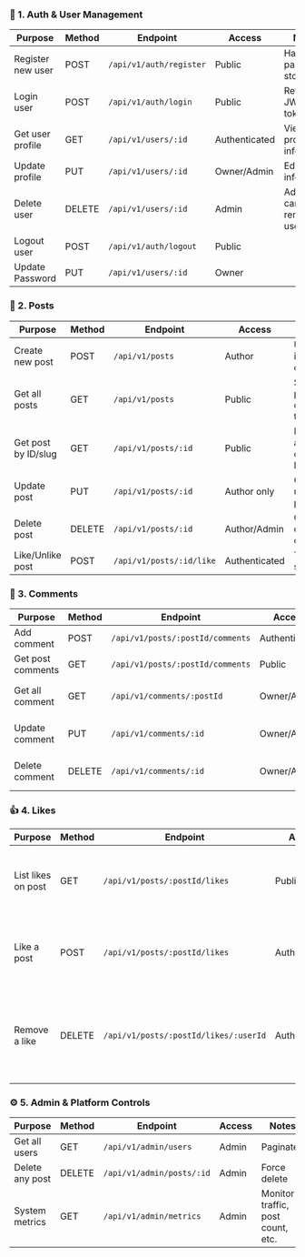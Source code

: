 ### 🧩 1. Auth & User Management

| Purpose           | Method | Endpoint                | Access        | Notes                     |
| ----------------- | ------ | ----------------------- | ------------- | ------------------------- |
| Register new user | POST   | `/api/v1/auth/register` | Public        | Hash password, store user |
| Login user        | POST   | `/api/v1/auth/login`    | Public        | Return JWT token          |
| Get user profile  | GET    | `/api/v1/users/:id`     | Authenticated | View profile info         |
| Update profile    | PUT    | `/api/v1/users/:id`     | Owner/Admin   | Edit own info only        |
| Delete user       | DELETE | `/api/v1/users/:id`     | Admin         | Admin can remove users    |
| Logout user       | POST   | `/api/v1/auth/logout`   | Public        |                           |
| Update Password   | PUT    | `/api/v1/users/:id`     | Owner         |                           |

### 📝 2. Posts

| Purpose             | Method | Endpoint                 | Access        | Notes                                      |
| ------------------- | ------ | ------------------------ | ------------- | ------------------------------------------ |
| Create new post     | POST   | `/api/v1/posts`          | Author        | Upload image, create slug                  |
| Get all posts       | GET    | `/api/v1/posts`          | Public        | Support page, limit, category, tag filters |
| Get post by ID/slug | GET    | `/api/v1/posts/:id`      | Public        | Include author, comments, likeCount        |
| Update post         | PUT    | `/api/v1/posts/:id`      | Author only   | Only if user = post.author                 |
| Delete post         | DELETE | `/api/v1/posts/:id`      | Author/Admin  | Cascade delete comments                    |
| Like/Unlike post    | POST   | `/api/v1/posts/:id/like` | Authenticated | Toggle like status                         |

### 💬 3. Comments

| Purpose           | Method | Endpoint                         | Access        | Notes                  |
| ----------------- | ------ | -------------------------------- | ------------- | ---------------------- |
| Add comment       | POST   | `/api/v1/posts/:postId/comments` | Authenticated | Add to post            |
| Get post comments | GET    | `/api/v1/posts/:postId/comments` | Public        | Paginated list         |
| Get all comment   | GET    | `/api/v1/comments/:postId`       | Owner/Admin   | Cascade child comments |
| Update comment    | PUT    | `/api/v1/comments/:id`           | Owner/Admin   | Cascade child comments |
| Delete comment    | DELETE | `/api/v1/comments/:id`           | Owner/Admin   | Cascade child comments |

### 👍 4. Likes

| Purpose            | Method | Endpoint                              | Access        | Notes                                                            |
| ------------------ | ------ | ------------------------------------- | ------------- | ---------------------------------------------------------------- |
| List likes on post | GET    | `/api/v1/posts/:postId/likes`         | Public        | List all likes on a post (e.g. user IDs who liked it)            |
| Like a post        | POST   | `/api/v1/posts/:postId/likes`         | Authenticated | Like the post (the requesting user’s like is recorded)           |
| Remove a like      | DELETE | `/api/v1/posts/:postId/likes/:userId` | Authenticated | Remove like by specific user. Can omit `userId` for current user |

### ⚙️ 5. Admin & Platform Controls

| Purpose         | Method | Endpoint                  | Access | Notes                             |
| --------------- | ------ | ------------------------- | ------ | --------------------------------- |
| Get all users   | GET    | `/api/v1/admin/users`     | Admin  | Paginated                         |
| Delete any post | DELETE | `/api/v1/admin/posts/:id` | Admin  | Force delete                      |
| System metrics  | GET    | `/api/v1/admin/metrics`   | Admin  | Monitor traffic, post count, etc. |
